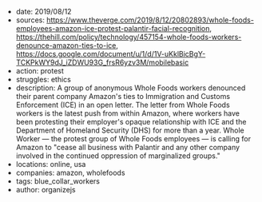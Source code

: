 - date: 2019/08/12
- sources: https://www.theverge.com/2019/8/12/20802893/whole-foods-employees-amazon-ice-protest-palantir-facial-recognition, https://thehill.com/policy/technology/457154-whole-foods-workers-denounce-amazon-ties-to-ice, https://docs.google.com/document/u/1/d/1V-uKklBicBgY-TCKPkWY9dJ_iZDWU93G_frsR6yzv3M/mobilebasic
- action: protest
- struggles: ethics
- description: A group of anonymous Whole Foods workers denounced their parent company Amazon's ties to Immigration and Customs Enforcement (ICE) in an open letter. The letter from Whole Foods workers is the latest push from within Amazon, where workers have been protesting their employer's opaque relationship with ICE and the Department of Homeland Security (DHS) for more than a year. Whole Worker — the protest group of Whole Foods employees — is calling for Amazon to "cease all business with Palantir and any other company involved in the continued oppression of marginalized groups."
- locations: online, usa
- companies: amazon, wholefoods
- tags: blue_collar_workers
- author: organizejs

